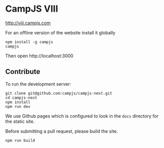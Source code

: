 # CampJS VIII


http://viii.campjs.com

For an offline version of the website install it globally

```
npm install -g campjs
campjs
```
Then open http://localhost:3000


## Contribute

To run the development server:
```
git clone git@github.com:campjs/campjs-next.git
cd campjs-next
npm install
npm run dev
```

We use Github pages which is configured to look in the `docs` directory for the static site.

Before submitting a pull request, please build the site.
```
npm run build
```
